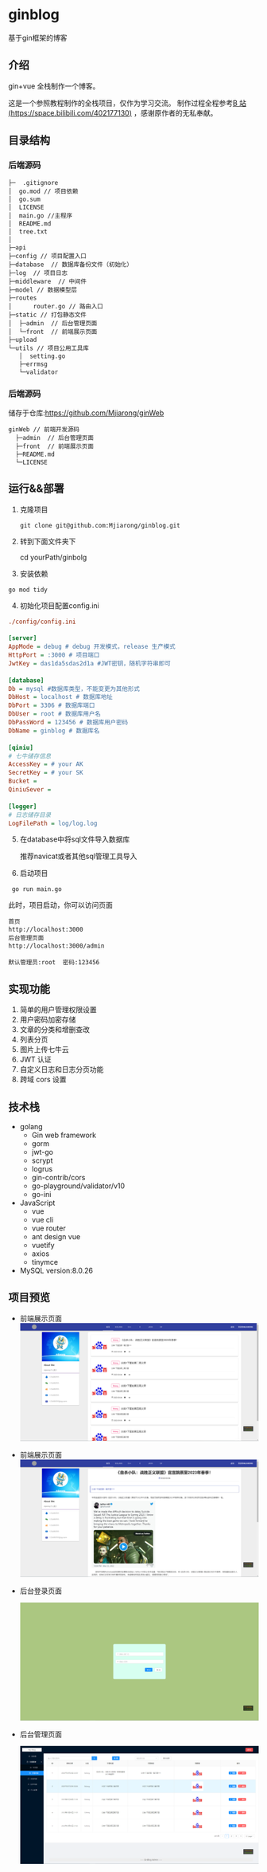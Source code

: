 # ginblog
基于gin框架的博客

## 介绍

gin+vue 全栈制作一个博客。

这是一个参照教程制作的全栈项目，仅作为学习交流。
制作过程全程参考[B 站(https://space.bilibili.com/402177130)](https://space.bilibili.com/402177130) ，感谢原作者的无私奉献。



## 目录结构
### 后端源码
```shell
├─  .gitignore
│  go.mod // 项目依赖
│  go.sum
│  LICENSE
│  main.go //主程序
│  README.md
│  tree.txt
│          
├─api         
├─config // 项目配置入口   
├─database  // 数据库备份文件（初始化）
├─log  // 项目日志
├─middleware  // 中间件
├─model // 数据模型层
├─routes
│      router.go // 路由入口    
├─static // 打包静态文件
│  ├─admin  // 后台管理页面      
│  └─front  // 前端展示页面           
├─upload   
└─utils // 项目公用工具库
   │  setting.go 
   ├─errmsg   
   └─validator         
```
### 后端源码
储存于仓库:https://github.com/Mjiarong/ginWeb
```shell
ginWeb // 前端开发源码
  ├─admin  // 后台管理页面      
  ├─front  // 前端展示页面  
  ├─README.md  
  └─LICENSE
```



## 运行&&部署

1. 克隆项目

	```shell
	git clone git@github.com:Mjiarong/ginblog.git

2. 转到下面文件夹下

	cd yourPath/ginbolg


3. 安装依赖

```
go mod tidy
```

4. 初始化项目配置config.ini

```ini
./config/config.ini

[server]
AppMode = debug # debug 开发模式，release 生产模式
HttpPort = :3000 # 项目端口
JwtKey = das1da5sdas2d1a #JWT密钥，随机字符串即可

[database]
Db = mysql #数据库类型，不能变更为其他形式
DbHost = localhost # 数据库地址
DbPort = 3306 # 数据库端口
DbUser = root # 数据库用户名
DbPassWord = 123456 # 数据库用户密码
DbName = ginblog # 数据库名

[qiniu]
# 七牛储存信息
AccessKey = # your AK
SecretKey = # your SK
Bucket = 
QiniuSever =

[logger]
# 日志储存目录
LogFilePath = log/log.log
```

5. 在database中将sql文件导入数据库

	推荐navicat或者其他sql管理工具导入

6. 启动项目

```shell
 go run main.go
```



此时，项目启动，你可以访问页面

```shell
首页
http://localhost:3000
后台管理页面
http://localhost:3000/admin

默认管理员:root  密码:123456
```

## 实现功能

1.  简单的用户管理权限设置
2.  用户密码加密存储
3.  文章的分类和增删查改
4.  列表分页
5.  图片上传七牛云
6.  JWT 认证
7.  自定义日志和日志分页功能
8.  跨域 cors 设置


## 技术栈

- golang
  - Gin web framework
  - gorm
  - jwt-go
  - scrypt
  - logrus
  - gin-contrib/cors
  - go-playground/validator/v10
  - go-ini
- JavaScript
  - vue
  - vue cli
  - vue router
  - ant design vue
  - vuetify
  - axios
  - tinymce
- MySQL version:8.0.26

## 项目预览

- 前端展示页面
  ![](https://github.com/Mjiarong/ginblog/blob/main/upload/front1.png)

- 前端展示页面
  ![](https://github.com/Mjiarong/ginblog/blob/main/upload/front2.png)

- 后台登录页面

  ![](https://github.com/Mjiarong/ginblog/blob/main/upload/admin1.png)

- 后台管理页面

  ![](https://github.com/Mjiarong/ginblog/blob/main/upload/admin2.png)

